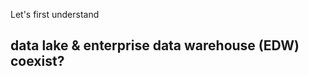 
Let's first understand 
## data lake & enterprise data warehouse (EDW) coexist?
<!--stackedit_data:
eyJoaXN0b3J5IjpbLTIyODAyNjQ5NSwtMjA5NjIzODk4LC04MD
Q1NTkxMTYsNTk4NTgwOTE2LC02MDMyMDQ5NDMsMzA5MTk0MDIz
LDk2OTI2Njc0NCwxODM3NzQ0NzgwLC0xNzcyMjI1NzA0LC0xNj
k0MDgyNTYsLTE2MjA2NjczMjQsLTIwMjY3OTU3MTMsLTE2ODk5
MDg5NTIsNDgyNzYzMjAsMTE4MTMxNjQxLC0xOTI3MjU3ODcwLD
E2MTExMDQxMDUsLTExNDMxNzYwNjYsMTc1MjMzMDk1NSwtMTM0
ODQ4NDg0OV19
-->